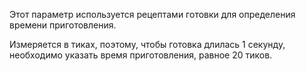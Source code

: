 Этот параметр используется рецептами готовки для определения времени приготовления.

Измеряется в тиках, поэтому, чтобы готовка длилась 1 секунду, необходимо указать время приготовления, равное 20 тиков.